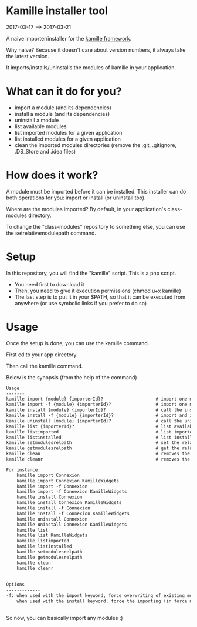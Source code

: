 Kamille installer tool
=========================
2017-03-17 --> 2017-03-21




A naive importer/installer for the [kamille framework](https://github.com/lingtalfi/Kamille).

Why naive? Because it doesn't care about version numbers, it always take the latest version.




It imports/installs/uninstalls the modules of kamille in your application.






What can it do for you?
=================

- import a module (and its dependencies)
- install a module (and its dependencies)
- uninstall a module  
- list available modules
- list imported modules for a given application
- list installed modules for a given application
- clean the imported modules directories (remove the .git, .gitignore, .DS_Store and .idea files)




How does it work?
=====================

A module must be imported before it can be installed.
This installer can do both operations for you: import or install (or uninstall too).


Where are the modules imported? By default, in your application's class-modules directory.

To change the "class-modules" repository to something else, you can use the setrelativemodulepath
command.




Setup
==========

In this repository, you will find the "kamille" script.
This is a php script.

- You need first to download it
- Then, you need to give it execution permissions (chmod u+x kamille)
- The last step is to put it in your $PATH, so that it can be executed from anywhere (or use symbolic links if you prefer to do so)




Usage
=============

Once the setup is done, you can use the kamille command.

First cd to your app directory.

Then call the kamille command.

Below is the synopsis (from the help of the command)

```txt
Usage
-------
kamille import {module} {importerId}?                    # import one module and dependencies, skip already existing module(s)/dependencies
kamille import -f {module} {importerId}?                 # import one module and dependencies, replace already existing module(s)/dependencies
kamille install {module} {importerId}?                   # call the install method of the given module (it fails if the module is not imported already)
kamille install -f {module} {importerId}?                # import and install one module and all its dependencies 
kamille uninstall {module} {importerId}?                 # call the uninstall method of the given module 
kamille list {importerId}?                               # list available modules
kamille listimported                                     # list imported modules
kamille listinstalled                                    # list installed modules
kamille setmodulesrelpath                                # set the relative path to the modules directory (from the app directory)
kamille getmodulesrelpath                                # get the relative path to the modules directory (from the app directory)
kamille clean                                            # removes the .git, .gitignore, .idea and .DS_Store files at the top level of your modules' directories
kamille cleanr                                           # removes the .git, .gitignore, .idea and .DS_Store files in your modules directories, recursively 

For instance: 
    kamille import Connexion
    kamille import Connexion KamilleWidgets
    kamille import -f Connexion 
    kamille import -f Connexion KamilleWidgets
    kamille install Connexion 
    kamille install Connexion KamilleWidgets 
    kamille install -f Connexion 
    kamille install -f Connexion KamilleWidgets
    kamille uninstall Connexion 
    kamille uninstall Connexion KamilleWidgets
    kamille list 
    kamille list KamilleWidgets
    kamille listimported 
    kamille listinstalled                      
    kamille setmodulesrelpath
    kamille getmodulesrelpath
    kamille clean
    kamille cleanr
    
    
Options
-------------
-f: when used with the import keyword, force overwriting of existing modules and dependencies. If not set, the Importer will skip existing planets/dependencies.
    when used with the install keyword, force the importing (in force mode too) of the modules
    
```



So now, you can basically import any modules :)






